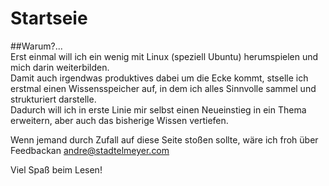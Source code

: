 Startseie  
==========  
##Warum?...  
Erst einmal will ich ein wenig mit Linux (speziell Ubuntu) herumspielen und mich darin weiterbilden.  
Damit auch irgendwas produktives dabei um die Ecke kommt, stselle ich erstmal einen Wissensspeicher auf, in dem ich alles Sinnvolle sammel und strukturiert darstelle.  
Dadurch will ich in erste Linie mir selbst einen Neueinstieg in ein Thema erweitern, aber auch das bisherige Wissen vertiefen.


Wenn jemand durch Zufall auf diese Seite stoßen sollte, wäre ich froh über Feedbackan andre@stadtelmeyer.com

Viel Spaß beim Lesen!
